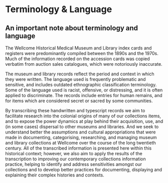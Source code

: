 # Terminology & Language

## An important note about terminology and language

The Wellcome Historical Medical Museum and Library index cards and registers were predominantly compiled between the 1890s and the 1970s. Much of the information recorded on the accession cards was copied verbatim from auction sales catalogues, which were notoriously inaccurate.

The museum and library records reflect the period and context in which they were written. The language used is frequently problematic and sensitive, and includes outdated ethnographic classification terminology. Some of the language used is racist, offensive, or distressing, and it is often applied to discriminate. The records include entries for human remains, and for items which are considered secret or sacred by some communities.

By transcribing these handwritten and typescript records we aim to facilitate research into the colonial origins of many of our collections items, and to expose the power dynamics at play behind their acquisition, use, and \(in some cases\) dispersal to other museums and libraries. And we seek to understand better the assumptions and cultural appropriations that were made in documenting, categorising, researching, and managing museum and library collections at Wellcome over the course of the long twentieth century. All of the transcribed information is presented here within this historical context; however, we also aim to apply the results of the transcription to improving our contemporary collections information practice, helping to identify and address sensitivities amongst our collections and to develop better practices for documenting, displaying and explaining their complex histories and contexts.

